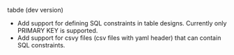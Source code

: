 tabde (dev version)

* Add support for defining SQL constraints in table designs. Currently only
  PRIMARY KEY is supported.
* Add support for csvy files (csv files with yaml header) that can contain SQL 
  constraints.
